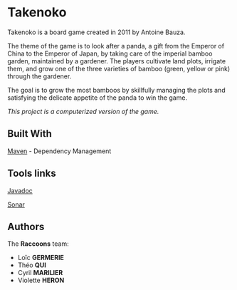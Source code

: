 # Takenoko

Takenoko is a board game created in 2011 by Antoine Bauza.  

The theme of the game is to look after a panda, a gift from the Emperor of China to the Emperor of Japan, by taking care of the imperial bamboo garden, maintained by a gardener. The players cultivate land plots, irrigate them, and grow one of the three varieties of bamboo (green, yellow or pink) through the gardener.  

The goal is to grow the most bamboos by skillfully managing the plots and satisfying the delicate appetite of the panda to win the game.  

*This project is a computerized version of the game.*

## Built With

[Maven](https://maven.apache.org/) - Dependency Management

## Tools links

[Javadoc](http://www-mips.unice.fr/~gl800548/)

[Sonar](http://ggdom.freeboxos.fr:9000/dashboard?id=takenoko%3Atakenoko)

## Authors

The **Raccoons** team:
* Loïc **GERMERIE**
* Théo **QUI**
* Cyril **MARILIER**
* Violette **HERON**
